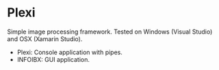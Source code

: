# Plexi

Simple image processing framework. Tested on Windows (Visual Studio) and OSX (Xamarin Studio).

- Plexi: Console application with pipes.
- INFOIBX: GUI application.
